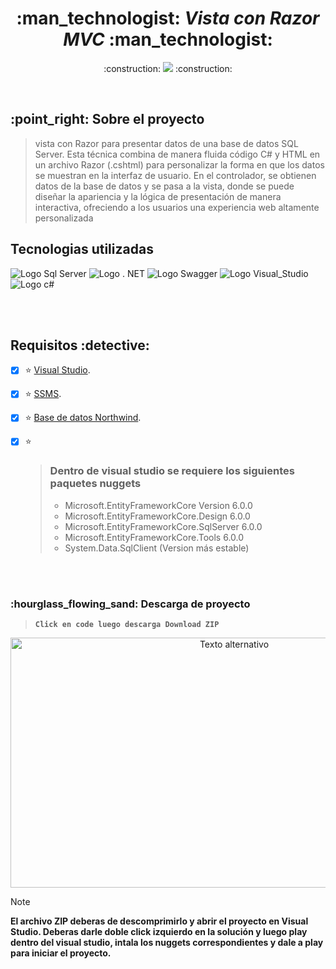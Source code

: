  <h1 align="center"> :man_technologist: <em> Vista con Razor MVC</em> :man_technologist: </h1> 


   <p align="center">
   :construction:
   <img src="https://img.shields.io/badge/STATUS-EN%20DESAROLLO-green">
   :construction:
   </p>
<br>

  <h2> :point_right: Sobre el proyecto</h2> 
  

>vista con Razor para presentar datos de una base de datos SQL Server. Esta técnica combina de manera fluida código C# y HTML en un archivo Razor (.cshtml)
>para personalizar la forma en que los datos se muestran en la interfaz de usuario. En el controlador, se obtienen datos de la base de datos y se pasa a la vista, donde se puede
>diseñar la apariencia y la lógica de presentación de manera interactiva, ofreciendo a los usuarios una experiencia web altamente personalizada

   <h2>Tecnologias utilizadas</h2>   
   
![Logo Sql Server](https://img.shields.io/badge/Microsoft%20SQL%20Server-CC2927?style=for-the-badge&logo=microsoft%20sql%20server&logoColor=white)
![Logo . NET](https://img.shields.io/badge/.NET-512BD4?style=for-the-badge&logo=dotnet&logoColor=white)
![Logo Swagger](https://img.shields.io/badge/Swagger-85EA2D?style=for-the-badge&logo=Swagger&logoColor=white)
![Logo Visual_Studio](https://img.shields.io/badge/Visual_Studio-5C2D91?style=for-the-badge&logo=visual%20studio&logoColor=white)
![Logo c#](https://img.shields.io/badge/C%23-239120?style=for-the-badge&logo=c-sharp&logoColor=white)

<br><br>

<h2>Requisitos :detective: </h2>

- [x] :star:	 [Visual Studio](https://visualstudio.microsoft.com/es/vs/).

- [x] :star:	 [SSMS](https://learn.microsoft.com/es-es/sql/ssms/download-sql-server-management-studio-ssms?view=sql-server-ver16).

- [x] :star:     [Base de datos Northwind](https://github.com/IvanErtel/northwindDatabase). 

- [x] :star:
  > <h3>Dentro de visual studio se requiere los siguientes paquetes nuggets</h3> 
  >
    > * Microsoft.EntityFrameworkCore Version 6.0.0
    > * Microsoft.EntityFrameworkCore.Design  6.0.0
    > * Microsoft.EntityFrameworkCore.SqlServer  6.0.0
    > * Microsoft.EntityFrameworkCore.Tools  6.0.0
    > * System.Data.SqlClient  (Version más estable)

<br>

<br>
<h3> :hourglass_flowing_sand: Descarga de proyecto </h3>

> **`Click en code luego descarga Download ZIP`**


<p align="center">
	<img src="https://github.com/IvanErtel/SolServicioWebApi/assets/87578635/dd6148b1-0247-4d46-8aac-55ee47502bd2" alt="Texto alternativo" width="700" height="400" aling="center">
</p>

> [!NOTE]
> **El archivo ZIP deberas de descomprimirlo y abrir el proyecto en Visual Studio. Deberas darle doble click izquierdo en la solución y luego play dentro del visual
> studio, intala los nuggets correspondientes y dale a play para iniciar el proyecto.**






	
